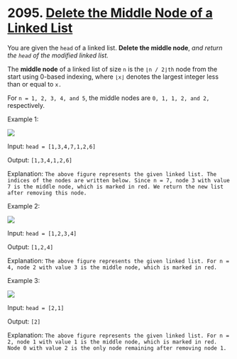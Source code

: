 # 2095. [Delete the Middle Node of a Linked List](https://leetcode.com/problems/delete-the-middle-node-of-a-linked-list/description/)

You are given the `head` of a linked list. **Delete the middle node**, _and return the `head` of the modified linked list._

The **middle node** of a linked list of size `n` is the `⌊n / 2⌋th` node from the start using 0-based indexing, where `⌊x⌋` denotes the largest integer less than or equal to `x.`

For `n = 1, 2, 3, 4, and 5`, the middle nodes are `0, 1, 1, 2, and 2,` respectively.
 

Example 1:

![](https://assets.leetcode.com/uploads/2021/11/16/eg1drawio.png)

Input: `head = [1,3,4,7,1,2,6]`

Output: `[1,3,4,1,2,6]`

Explanation:
`The above figure represents the given linked list. The indices of the nodes are written below.
Since n = 7, node 3 with value 7 is the middle node, which is marked in red.
We return the new list after removing this node. `

Example 2:

![](https://assets.leetcode.com/uploads/2021/11/16/eg2drawio.png)

Input: `head = [1,2,3,4]`

Output: `[1,2,4]`

Explanation:
`The above figure represents the given linked list.
For n = 4, node 2 with value 3 is the middle node, which is marked in red.`

Example 3:

![](https://assets.leetcode.com/uploads/2021/11/16/eg3drawio.png)

Input: `head = [2,1]`

Output: `[2]`

Explanation:
`The above figure represents the given linked list.
For n = 2, node 1 with value 1 is the middle node, which is marked in red.
Node 0 with value 2 is the only node remaining after removing node 1.`
